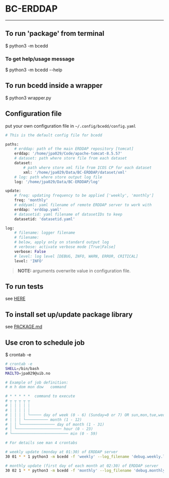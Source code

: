 # BC-ERDDAP

---
## To run 'package' from terminal
$ python3 -m bcedd

### To get help/usage message
$ python3 -m bcedd --help

## To run bcedd inside a wrapper
$ python3 wrapper.py

## Configuration file
put your own configuration file in `~/.config/bcedd/config.yaml`

```python
# This is the default config file for bcedd

paths:
    # erddap: path of the main ERDDAP repository [tomcat]
    erddap: '/home/jpa029/Code/apache-tomcat-8.5.57'
    # dataset: path where store file from each dataset
    dataset:
        # path where store xml file from ICOS CP for each dataset
        xml: '/home/jpa029/Data/BC-ERDDAP/dataset/xml'
    # log: path where store output log file
    log: '/home/jpa029/Data/BC-ERDDAP/log'

update:
    # freq: updating frequency to be applied ['weekly', 'monthly']
    freq: 'monthly'
    # eddyaml: yaml filename of remote ERDDAP server to work with
    erddap: 'erddap.yaml'
    # datasetid: yaml filename of datasetIDs to keep
    datasetid: 'datasetid.yaml'

log:
    # filename: logger filename
    # filename:
    # below, apply only on standard output log
    # verbose: activate verbose mode [True|False]
    verbose: False
    # level: log level [DEBUG, INFO, WARN, ERROR, CRITICAL]
    level: 'INFO'
```

> **NOTE:** arguments overwrite value in configuration file.

## To run tests
see [HERE](tests/README.md)

## To install set up/update package library
see [PACKAGE.md](PACKAGE.md)

## Use cron to schedule job
$ crontab -e  
```bash
# crontab -e
SHELL=/bin/bash
MAILTO=jpa029@uib.no

# Example of job definition:
# m h dom mon dow   command

# * * * * *  command to execute
# ┬ ┬ ┬ ┬ ┬
# │ │ │ │ │
# │ │ │ │ │
# │ │ │ │ └───── day of week (0 - 6) (Sunday=0 or 7) OR sun,mon,tue,wed,thu,fri,sat
# │ │ │ └────────── month (1 - 12)
# │ │ └─────────────── day of month (1 - 31)
# │ └──────────────────── hour (0 - 23)
# └───────────────────────── min (0 - 59)

# For details see man 4 crontabs

# weekly update (monday at 01:30) of ERDDAP server
30 01 * * 1 python3 -m bcedd -f 'weekly' --log_filename 'debug.weekly.log'

# monthly update (first day of each month at 02:30) of ERDDAP server
30 02 1 * * python3 -m bcedd -f 'monthly' --log_filename 'debug.monthly.log'
```
